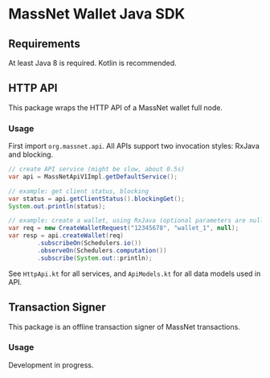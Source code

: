 # MassNet Wallet Java SDK

## Requirements

At least Java 8 is required. Kotlin is recommended.

## HTTP API

This package wraps the HTTP API of a MassNet wallet full node.

### Usage

First import `org.massnet.api`. All APIs support two invocation styles: RxJava and blocking.

```java
// create API service (might be slow, about 0.5s)
var api = MassNetApiV1Impl.getDefaultService();

// example: get client status, blocking
var status = api.getClientStatus().blockingGet();
System.out.println(status);

// example: create a wallet, using RxJava (optional parameters are nullable)
var req = new CreateWalletRequest("12345678", "wallet_1", null);
var resp = api.createWallet(req)
        .subscribeOn(Schedulers.io())
        .observeOn(Schedulers.computation())
        .subscribe(System.out::println);
```

See `HttpApi.kt` for all services, and `ApiModels.kt` for all data models used in API.

## Transaction Signer

This package is an offline transaction signer of MassNet transactions.

### Usage

Development in progress.
